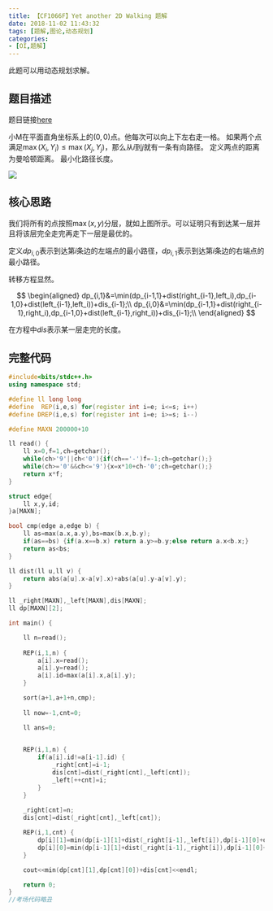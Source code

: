 ```yaml
---
title: 【CF1066F】Yet another 2D Walking 题解
date: 2018-11-02 11:43:32
tags: [题解,图论,动态规划]
categories:
- [OI,题解]   
---
```


此题可以用动态规划求解。

<!--more-->

## 题目描述

题目链接[here](http://codeforces.com/problemset/problem/1066/F)

小M在平面直角坐标系上的$(0,0)$点。他每次可以向上下左右走一格。
如果两个点满足$\max(X_i,Y_i)\leq \max(X_j,Y_j)$，那么从$i$到$j$就有一条有向路径。
定义两点的距离为曼哈顿距离。
最小化路径长度。

![](https://i.loli.net/2018/11/08/5be39d473e10f.png)

## 核心思路

我们将所有的点按照$\max(x,y)$分层，就如上图所示。可以证明只有到达某一层并且将该层完全走完再走下一层是最优的。

定义$dp_{i,0}$表示到达第$i$条边的左端点的最小路径，$dp_{i,1}$表示到达第$i$条边的右端点的最小路径。

转移方程显然。

$$
\begin{aligned}
dp_{i,1}&=\min(dp_{i-1,1}+dist(right_{i-1},left_i),dp_{i-1,0}+dist(left_{i-1},left_i))+dis_{i-1};\\
dp_{i,0}&=\min(dp_{i-1,1}+dist(right_{i-1},right_i),dp_{i-1,0}+dist(left_{i-1},right_i))+dis_{i-1};\\
\end{aligned}
$$

在方程中$dis$表示某一层走完的长度。

## 完整代码

```cpp
#include<bits/stdc++.h>
using namespace std;

#define ll long long
#define  REP(i,e,s) for(register int i=e; i<=s; i++)
#define DREP(i,e,s) for(register int i=e; i>=s; i--)

#define MAXN 200000+10

ll read() {
    ll x=0,f=1,ch=getchar();
    while(ch>'9'||ch<'0'){if(ch=='-')f=-1;ch=getchar();}
    while(ch>='0'&&ch<='9'){x=x*10+ch-'0';ch=getchar();}
    return x*f;
}

struct edge{
    ll x,y,id;
}a[MAXN];

bool cmp(edge a,edge b) {
    ll as=max(a.x,a.y),bs=max(b.x,b.y);
    if(as==bs) {if(a.x==b.x) return a.y>=b.y;else return a.x<b.x;} 
    return as<bs;
}

ll dist(ll u,ll v) {
    return abs(a[u].x-a[v].x)+abs(a[u].y-a[v].y);
}

ll _right[MAXN],_left[MAXN],dis[MAXN];
ll dp[MAXN][2];

int main() {

    ll n=read();
    
    REP(i,1,n) {
        a[i].x=read();
        a[i].y=read();
        a[i].id=max(a[i].x,a[i].y);
    }

    sort(a+1,a+1+n,cmp);
    
    ll now=-1,cnt=0;

    ll ans=0;
    

    REP(i,1,n) {
        if(a[i].id!=a[i-1].id) {
            _right[cnt]=i-1;
            dis[cnt]=dist(_right[cnt],_left[cnt]);
            _left[++cnt]=i;
        } 
    }
    
    _right[cnt]=n;
    dis[cnt]=dist(_right[cnt],_left[cnt]);

    REP(i,1,cnt) {
        dp[i][1]=min(dp[i-1][1]+dist(_right[i-1],_left[i]),dp[i-1][0]+dist(_left[i-1],_left[i]))+dis[i-1];
        dp[i][0]=min(dp[i-1][1]+dist(_right[i-1],_right[i]),dp[i-1][0]+dist(_left[i-1],_right[i]))+dis[i-1];
    }

    cout<<min(dp[cnt][1],dp[cnt][0])+dis[cnt]<<endl;

    return 0;
}
//考场代码略丑
```
